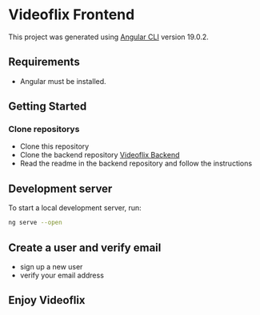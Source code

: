 # Videoflix Frontend

This project was generated using [Angular CLI](https://github.com/angular/angular-cli) version 19.0.2.

## Requirements
* Angular must be installed.

## Getting Started
### Clone repositorys
* Clone this repository
* Clone the backend repository [Videoflix Backend](https://github.com/AntonOsipov99/videoflix_backend/)
* Read the readme in the backend repository and follow the instructions

## Development server

To start a local development server, run:

```bash
ng serve --open
```

## Create a user and verify email
* sign up a new user
* verify your email address

## Enjoy Videoflix
